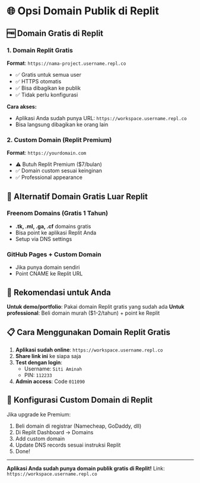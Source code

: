 # 🌐 Opsi Domain Publik di Replit

## 🆓 Domain Gratis di Replit

### 1. Domain Replit Gratis
**Format**: `https://nama-project.username.repl.co`
- ✅ Gratis untuk semua user
- ✅ HTTPS otomatis
- ✅ Bisa dibagikan ke publik
- ✅ Tidak perlu konfigurasi

**Cara akses:**
- Aplikasi Anda sudah punya URL: `https://workspace.username.repl.co`
- Bisa langsung dibagikan ke orang lain

### 2. Custom Domain (Replit Premium)
**Format**: `https://yourdomain.com`
- ⚠️ Butuh Replit Premium ($7/bulan)
- ✅ Domain custom sesuai keinginan
- ✅ Professional appearance

## 🌟 Alternatif Domain Gratis Luar Replit

### Freenom Domains (Gratis 1 Tahun)
- **.tk, .ml, .ga, .cf** domains gratis
- Bisa point ke aplikasi Replit Anda
- Setup via DNS settings

### GitHub Pages + Custom Domain
- Jika punya domain sendiri
- Point CNAME ke Replit URL

## 🎯 Rekomendasi untuk Anda

**Untuk demo/portfolio**: Pakai domain Replit gratis yang sudah ada
**Untuk professional**: Beli domain murah ($1-2/tahun) + point ke Replit

## 📋 Cara Menggunakan Domain Replit Gratis

1. **Aplikasi sudah online**: `https://workspace.username.repl.co`
2. **Share link ini** ke siapa saja
3. **Test dengan login**: 
   - Username: `Siti Aminah`
   - PIN: `112233`
4. **Admin access**: Code `011090`

## 🔧 Konfigurasi Custom Domain di Replit

Jika upgrade ke Premium:
1. Beli domain di registrar (Namecheap, GoDaddy, dll)
2. Di Replit Dashboard → Domains
3. Add custom domain
4. Update DNS records sesuai instruksi Replit
5. Done!

---

**Aplikasi Anda sudah punya domain publik gratis di Replit!** 
Link: `https://workspace.username.repl.co`